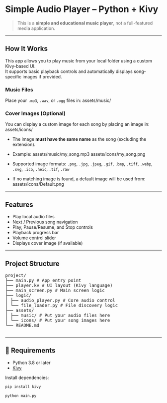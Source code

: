 #  Simple Audio Player – Python + Kivy

>  This is a **simple and educational music player**, not a full-featured media application.  

---

##  How It Works

This app allows you to play music from your local folder using a custom Kivy-based UI.  
It supports basic playback controls and automatically displays song-specific images if provided.

###  Music Files
Place your `.mp3`, `.wav`, or `.ogg` files in:
assets/music/


###  Cover Images (Optional)
You can display a custom image for each song by placing an image in:
assets/icons/

- The image **must have the same name** as the song (excluding the extension).
- Example:
assets/music/my_song.mp3
assets/icons/my_song.png


- Supported image formats:
`.png`, `.jpg`, `.jpeg`, `.gif`, `.bmp`, `.tiff`, `.webp`, `.svg`, `.ico`, `.heic`, `.tif`, `.raw`

- If no matching image is found, a default image will be used from:
assets/icons/Default.png


---

##  Features

-  Play local audio files
-  Next / Previous song navigation
-  Play, Pause/Resume, and Stop controls
-  Playback progress bar
-  Volume control slider
-  Displays cover image (if available)

---

##  Project Structure
<pre>project/
├── main.py # App entry point
├── player.kv # UI layout (Kivy language)
├── main_screen.py # Main screen logic
├── logic/
│ ├── audio_player.py # Core audio control
│ └── file_loader.py # File discovery logic
├── assets/
│ ├── music/ # Put your audio files here
│ └── icons/ # Put your song images here
└── README.md
 </pre>



---

## 🧪 Requirements

- Python 3.8 or later
- [Kivy](https://kivy.org/#download)

Install dependencies:

```bash
pip install kivy

python main.py



